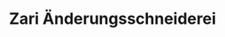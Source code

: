---
title: "Zari Änderungsschneiderei"
url: /augsburg/zari-aenderungsschneiderei/
shop: Schneiderei
---